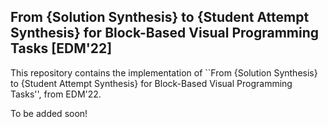 ## From {Solution Synthesis} to {Student Attempt Synthesis} for Block-Based Visual Programming Tasks [EDM'22] 

This repository contains the implementation of ``From {Solution Synthesis} to {Student Attempt Synthesis} for Block-Based Visual Programming Tasks'', from EDM'22.

To be added soon!

